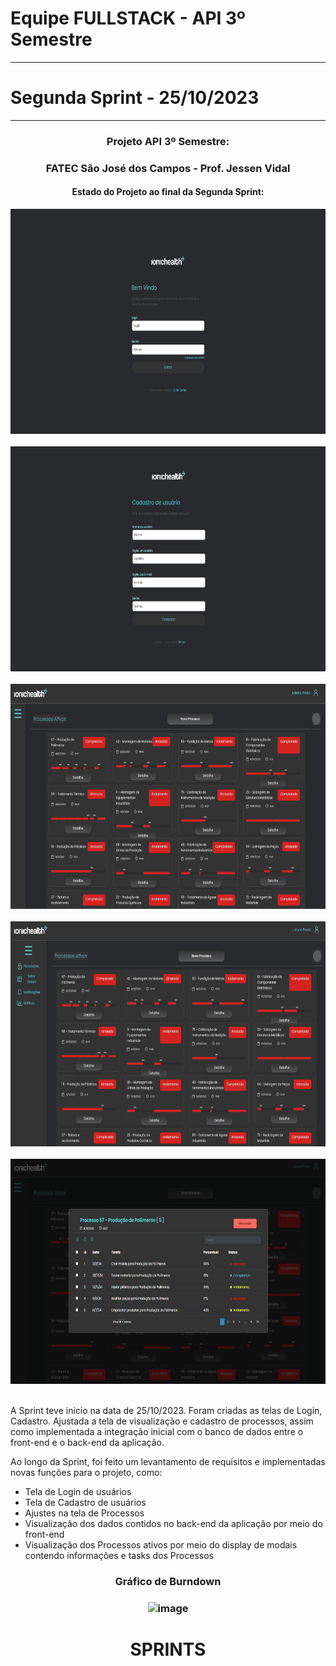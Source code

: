 
Equipe FULLSTACK - API 3º Semestre
==================================
**********************************
  Segunda Sprint - 25/10/2023
  ============================
  ****************************
###  <div align="center"> Projeto API 3º Semestre: </div>
  ### <div align="center"> FATEC São José dos Campos - Prof. Jessen Vidal </div>



  #### <div align="center"> Estado do Projeto ao final da Segunda Sprint: </div>
  
  <div align="center"> <img src="/readme/login.png "width="640" height="360"> </div>
  <br>
  <div align="center"> <img src="/readme/cadastro.png "width="640" height="360"> </div>
  <br>
  <div align="center"> <img src="/readme/processos.png "width="640" height="360"> </div>
  <br>
  <div align="center"> <img src="/readme/processos_abas.png "width="640" height="360"> </div>
  <br>
  <div align="center"> <img src="/readme/processos_modais.png "width="640" height="360"> </div>
  <br>
  
  

 
 
A Sprint teve inicio na data de 25/10/2023. Foram criadas as telas de Login, Cadastro. Ajustada a tela de visualização e cadastro de processos, assim como implementada a integração inicial com o banco de dados entre o front-end e o back-end da aplicação.






Ao longo da Sprint, foi feito um levantamento de requisitos e implementadas novas funções para o projeto, como:


- Tela de Login de usuários
- Tela de Cadastro de usuários
- Ajustes na tela de Processos
- Visualização dos dados contidos no back-end da aplicação por meio do front-end
- Visualização dos Processos ativos por meio do display de modais contendo informações e tasks dos Processos
  

### <p align = "center">Gráfico de Burndown


### <p align = "center">![image]()
  
  
  # <p align="center">SPRINTS

